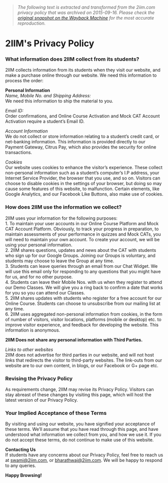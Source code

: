 > *The following text is extracted and transformed from the 2iim.com privacy policy that was archived on 2015-09-16. Please check the [original snapshot on the Wayback Machine](https://web.archive.org/web/20150916125102id_/http%3A//www.2iim.com/privacy.shtml) for the most accurate reproduction.*

# 2IIM's Privacy Policy

### What information does 2IIM collect from its students?

2IIM collects information from its students when they visit our website, and make a purchase online through our website. We need this information to process the order:

**Personal Information**  
_Name, Mobile No. and Shipping Address:_  
We need this information to ship the material to you.

_Email ID:_  
Order confirmations, and Online Course Activation and Mock CAT Account Activation require a student’s Email ID.

_Account Information_  
We do not collect or store information relating to a student’s credit card, or net-banking information. This information is provided directly to our Payment Gateway, Citrus Pay, which also provides the security for online transactions.

_Cookies_  
Our website uses cookies to enhance the visitor’s experience. These collect non-personal information such as a student’s computer’s I.P address, your Internet Service Provider, the browser that you use, and so on. Visitors can choose to disable cookies in the settings of your browser, but doing so may cause some features of this website, to malfunction. Certain elements, like Google Analytics, and our Facebook Like Buttons, also make use of cookies.

### How does 2IIM use the information we collect?

2IIM uses your information for the following purposes:  
1\. To maintain your user accounts in our Online Course Platform and Mock CAT Account Platform. Obviously, to track your progress in preparation, to maintain assessments of your performance in quizzes and Mock CATs, you will need to maintain your own account. To create your account, we will be using your personal information.  
2\. 2IIM shares questions, updates and news about the CAT with students who sign up for our Google Groups. Joining our Groups is voluntary, and students may choose to leave the Group at any time.  
3\. Students can leave queries through an email from our Chat Widget. We will use this email only for responding to any questions that you might have for us, and for no other purpose.  
4\. Students can leave their Mobile Nos. with us when they register to attend our Demo Classes. We will give you a ring back to confirm a date that works for you so you can attend our Classes.  
5\. 2IIM shares updates with students who register for a free account for our Online Course. Students can choose to unsubscribe from our mailing list at any time.  
6\. 2IIM uses aggregated non-personal information from cookies, in the form of number of visitors, visitor locations, platforms (mobile or desktop) etc. to improve visitor experience, and feedback for developing the website. This information is anonymous.

**2IIM Does not share any personal information with Third Parties.**

_Links to other websites_  
2IIM does not advertise for third parties in our website, and will not host links that redirects the visitor to third-party websites. The link-outs from our website are to our own content, in blogs, or our Facebook or G+ page etc.

### Revising the Privacy Policy

As requirements change, 2IIM may revise its Privacy Policy. Visitors can stay abreast of these changes by visiting this page, which will host the latest version of our Privacy Policy. 

### Your Implied Acceptance of these Terms

By visiting and using our website, you have signified your acceptance of these terms. We’ll assume that you have read through this page, and have understood what information we collect from you, and how we use it. If you do not accept these terms, do not continue to make use of this website.

**Contacting Us**  
If students have any concerns about our Privacy Policy, feel free to reach us at swami@2iim.com, or bharathwaj@2iim.com. We will be happy to respond to any queries.

**Happy Browsing!**
